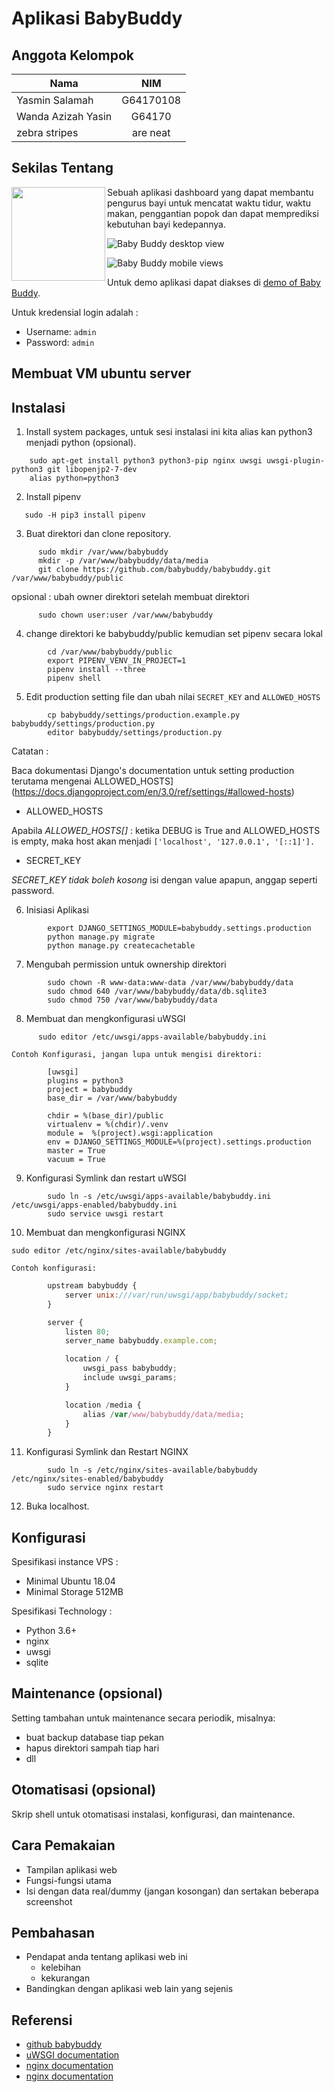 # Aplikasi BabyBuddy

## Anggota Kelompok

| Nama        | NIM         |
| ------------- |:-------------:|
| Yasmin Salamah      | G64170108 |
| Wanda Azizah Yasin      | G64170      |
| zebra stripes | are neat      |

## Sekilas Tentang

<img src="icon.png" height="150" align="left">

Sebuah aplikasi dashboard yang dapat membantu pengurus bayi untuk mencatat waktu tidur, waktu makan, penggantian popok dan dapat memprediksi kebutuhan bayi kedepannya.

![Baby Buddy desktop view](screenshot.png)

![Baby Buddy mobile views](screenshot_mobile.png)

Untuk demo aplikasi dapat diakses di [demo of Baby Buddy](http://demo.baby-buddy.net).

Untuk kredensial login adalah :

- Username: `admin`
- Password: `admin`


## Membuat VM ubuntu server

## Instalasi

1. Install system packages, untuk sesi instalasi ini kita alias kan python3 menjadi python (opsional).

```
    sudo apt-get install python3 python3-pip nginx uwsgi uwsgi-plugin-python3 git libopenjp2-7-dev
    alias python=python3
```

2. Install pipenv

`   sudo -H pip3 install pipenv`

3. Buat direktori dan clone repository.

```
      sudo mkdir /var/www/babybuddy
      mkdir -p /var/www/babybuddy/data/media
      git clone https://github.com/babybuddy/babybuddy.git /var/www/babybuddy/public
```

opsional : ubah owner direktori setelah membuat direktori

`      sudo chown user:user /var/www/babybuddy`

4. change direktori ke babybuddy/public kemudian set pipenv secara lokal

```
        cd /var/www/babybuddy/public
        export PIPENV_VENV_IN_PROJECT=1
        pipenv install --three
        pipenv shell
```      

5. Edit production setting file dan ubah nilai ``SECRET_KEY`` and ``ALLOWED_HOSTS``

```
        cp babybuddy/settings/production.example.py babybuddy/settings/production.py
        editor babybuddy/settings/production.py
```

Catatan :

Baca dokumentasi Django's documentation untuk setting production terutama mengenai ALLOWED_HOSTS](https://docs.djangoproject.com/en/3.0/ref/settings/#allowed-hosts)

+ ALLOWED_HOSTS

Apabila *ALLOWED_HOSTS[]* :
ketika DEBUG is True and ALLOWED_HOSTS is empty, maka host akan menjadi ``['localhost', '127.0.0.1', '[::1]'].``


+ SECRET_KEY

*SECRET_KEY tidak boleh kosong*
isi dengan value apapun, anggap seperti password.


6. Inisiasi Aplikasi

```
        export DJANGO_SETTINGS_MODULE=babybuddy.settings.production
        python manage.py migrate
        python manage.py createcachetable
```

7. Mengubah permission untuk ownership direktori

```
        sudo chown -R www-data:www-data /var/www/babybuddy/data
        sudo chmod 640 /var/www/babybuddy/data/db.sqlite3
        sudo chmod 750 /var/www/babybuddy/data
```
8. Membuat dan mengkonfigurasi uWSGI

`      sudo editor /etc/uwsgi/apps-available/babybuddy.ini`

    Contoh Konfigurasi, jangan lupa untuk mengisi direktori:

```
        [uwsgi]
        plugins = python3
        project = babybuddy
        base_dir = /var/www/babybuddy

        chdir = %(base_dir)/public
        virtualenv = %(chdir)/.venv
        module =  %(project).wsgi:application
        env = DJANGO_SETTINGS_MODULE=%(project).settings.production
        master = True
        vacuum = True
```


9. Konfigurasi Symlink dan restart uWSGI

```
        sudo ln -s /etc/uwsgi/apps-available/babybuddy.ini /etc/uwsgi/apps-enabled/babybuddy.ini
        sudo service uwsgi restart
```

10. Membuat dan mengkonfigurasi NGINX

`sudo editor /etc/nginx/sites-available/babybuddy`

    Contoh konfigurasi:

```javascript
        upstream babybuddy {
            server unix:///var/run/uwsgi/app/babybuddy/socket;
        }

        server {
            listen 80;
            server_name babybuddy.example.com;

            location / {
                uwsgi_pass babybuddy;
                include uwsgi_params;
            }

            location /media {
                alias /var/www/babybuddy/data/media;
            }
        }
```

11. Konfigurasi Symlink dan Restart NGINX

```
        sudo ln -s /etc/nginx/sites-available/babybuddy /etc/nginx/sites-enabled/babybuddy
        sudo service nginx restart
```

12. Buka localhost.


## Konfigurasi

Spesifikasi instance VPS :
- Minimal Ubuntu 18.04
- Minimal Storage 512MB

Spesifikasi Technology :
- Python 3.6+
- nginx
- uwsgi
- sqlite


##  Maintenance (opsional)

Setting tambahan untuk maintenance secara periodik, misalnya:
- buat backup database tiap pekan
- hapus direktori sampah tiap hari
- dll


## Otomatisasi (opsional)

Skrip shell untuk otomatisasi instalasi, konfigurasi, dan maintenance.


## Cara Pemakaian

- Tampilan aplikasi web
- Fungsi-fungsi utama
- Isi dengan data real/dummy (jangan kosongan) dan sertakan beberapa screenshot


## Pembahasan

- Pendapat anda tentang aplikasi web ini
    - kelebihan
    - kekurangan
- Bandingkan dengan aplikasi web lain yang sejenis


## Referensi

+ [github babybuddy](https://github.com/babybuddy/babybuddy#authentication)
+ [uWSGI documentation](http://uwsgi-docs.readthedocs.io/en/latest/)
+ [nginx documentation](https://nginx.org/en/docs/)
+ [nginx documentation](https://nginx.org/en/docs/)
